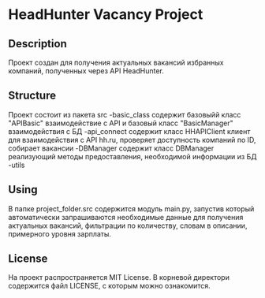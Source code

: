 
# HeadHunter Vacancy Project
## Description
Проект создан для получения актуальных вакансий  избранных компаний, полученных через API HeadHunter.

## Structure
Проект состоит из пакета src 
-basic_class содержит базовыйй класс "APIBasic" взаимодействие с API
и базовый класс "BasicManager"  взаимодействия с БД
-api_connect содержит класс HHAPIClient клиент для взаимодействия с API hh.ru,
проверяет доступность компаний по ID, собирает вакансии
-DBManager содержит класс DBManager реализующий методы предоставления, необходимой информации из БД
-utils
## Using
В папке project_folder.src содержится модуль main.py, запустив который автоматически запрашиваются необходимые данные для получения актуальных вакансий, фильтрации по количеству, словам в описании, примерного уровня зарплаты.
## License
На проект распространяется MIT License. В корневой директори содержится файл LICENSE, с которым можно ознакомится.
